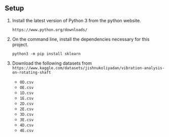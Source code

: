 ## Setup

1) Install the latest version of Python 3 from the python website.

    `https://www.python.org/downloads/`

1) On the command line, install the dependencies necessary for this project.

    `python3 -m pip install sklearn`

1) Download the following datasets from `https://www.kaggle.com/datasets/jishnukoliyadan/vibration-analysis-on-rotating-shaft`

    - `OD.csv`
    - `OE.csv`
    - `1D.csv`
    - `1E.csv`
    - `2D.csv`
    - `2E.csv`
    - `3D.csv`
    - `3E.csv`
    - `4D.csv`
    - `4E.csv`
